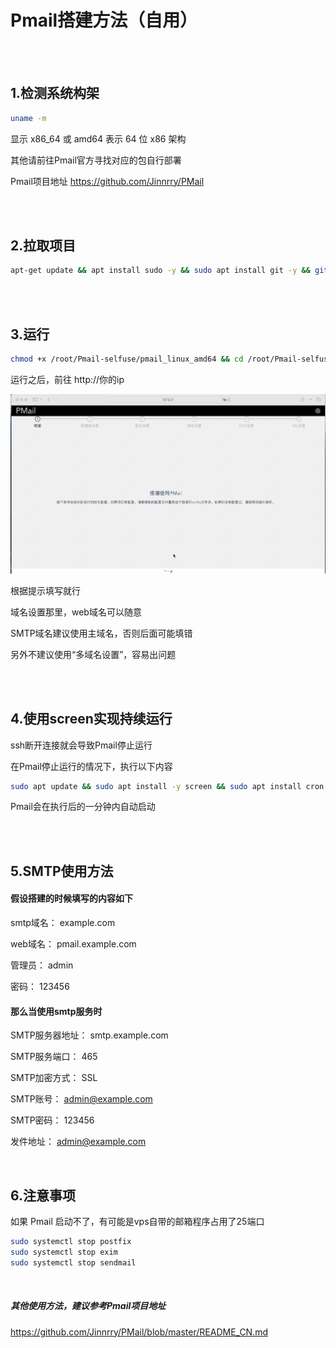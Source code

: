 # Pmail搭建方法（自用）

<br>
<br>

## 1.检测系统构架

```bash
uname -m

```

显示 x86_64 或 amd64 表示 64 位 x86 架构

其他请前往Pmail官方寻找对应的包自行部署

Pmail项目地址 https://github.com/Jinnrry/PMail

<br>
<br>

## 2.拉取项目

```bash
apt-get update && apt install sudo -y && sudo apt install git -y && git clone https://github.com/lisi-123/Pmail-selfuse.git

```

<br>
<br>

## 3.运行

```bash
chmod +x /root/Pmail-selfuse/pmail_linux_amd64 && cd /root/Pmail-selfuse && ./pmail_linux_amd64 -p 80

```

运行之后，前往 http://你的ip 

<img src="./cn.gif" alt="Editor" width="800px">

根据提示填写就行


域名设置那里，web域名可以随意

SMTP域名建议使用主域名，否则后面可能填错

另外不建议使用“多域名设置”，容易出问题

<br>
<br>

## 4.使用screen实现持续运行

ssh断开连接就会导致Pmail停止运行

在Pmail停止运行的情况下，执行以下内容


```bash
sudo apt update && sudo apt install -y screen && sudo apt install cron -y && chmod +x /root/Pmail-selfuse/script.sh && (crontab -l 2>/dev/null; echo "* * * * * /root/Pmail-selfuse/script.sh") | sort -u | crontab -

```

Pmail会在执行后的一分钟内自动启动

<br>
<br>

## 5.SMTP使用方法


#### 假设搭建的时候填写的内容如下

smtp域名： example.com

web域名： pmail.example.com

管理员： admin

密码： 123456


#### 那么当使用smtp服务时


SMTP服务器地址： smtp.example.com

SMTP服务端口： 465

SMTP加密方式： SSL

SMTP账号： admin@example.com

SMTP密码： 123456

发件地址： admin@example.com

<br>

## 6.注意事项

如果 Pmail 启动不了，有可能是vps自带的邮箱程序占用了25端口

```bash
sudo systemctl stop postfix
sudo systemctl stop exim
sudo systemctl stop sendmail
```

<br>


##### 其他使用方法，建议参考Pmail项目地址

https://github.com/Jinnrry/PMail/blob/master/README_CN.md




<br>

<br>









